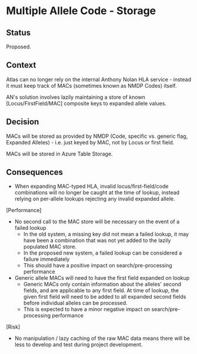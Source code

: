 # Multiple Allele Code - Storage

## Status

Proposed.

## Context

Atlas can no longer rely on the internal Anthony Nolan HLA service - instead it must keep track of MACs (sometimes known as NMDP Codes) itself.

AN's solution involves lazily maintaining a store of known [Locus/FirstField/MAC] composite keys to expanded allele values.

## Decision

MACs will be stored as provided by NMDP (Code, specific vs. generic flag, Expanded Alleles) - i.e. just keyed by MAC, not by Locus or 
first field.

MACs will be stored in Azure Table Storage.

## Consequences

- When expanding MAC-typed HLA, invalid locus/first-field/code combinations will no longer be caught at the time of lookup, 
instead relying on per-allele lookups rejecting any invalid expanded allele.

[Performance]
- No second call to the MAC store will be necessary on the event of a failed lookup
    - In the old system, a missing key did not mean a failed lookup, it may have been a combination that was not yet added to the lazily 
    populated MAC store. 
    - In the proposed new system, a failed lookup can be considered a failure immediately
    - This should have a positive impact on search/pre-processing performance
- Generic allele MACs will need to have the first field expanded on lookup
    - Generic MACs only contain information about the alleles' second fields, and are applicable to any first field. 
    At time of lookup, the given first field will need to be added to all expanded second fields before individual alleles can be 
    processed.
    - This is expected to have a minor negative impact on search/pre-processing performance
  
[Risk]  
- No manipulation / lazy caching of the raw MAC data means there will be less to develop and test during project development.